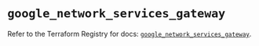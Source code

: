 # `google_network_services_gateway`

Refer to the Terraform Registry for docs: [`google_network_services_gateway`](https://registry.terraform.io/providers/hashicorp/google/6.20.0/docs/resources/network_services_gateway).
